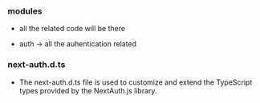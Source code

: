 ### modules

- all the related code will be there

- auth -> all the auhentication related 

### next-auth.d.ts 

- The next-auth.d.ts file is used to customize and extend the TypeScript types provided by the NextAuth.js library.